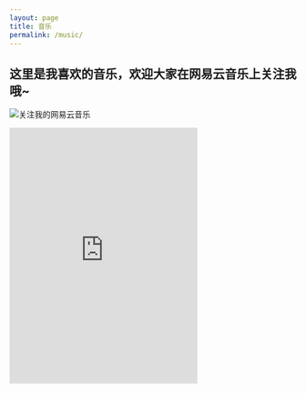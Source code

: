 ```yaml
---
layout: page
title: 音乐
permalink: /music/
---
```


## 这里是我喜欢的音乐，欢迎大家在网易云音乐上关注我哦~

![关注我的网易云音乐](http://music.163.com/#/user/home?id=17831407/)

<iframe frameborder="no" border="0" marginwidth="0" marginheight="0" width=330 height=450 src="http://music.163.com/outchain/player?type=0&id=128791996&auto=1&height=430"></iframe>
